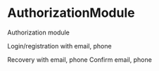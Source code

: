 # AuthorizationModule

Authorization module

Login/registration with  email, phone

Recovery with email, phone
Confirm email, phone
